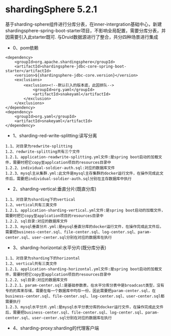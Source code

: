 # shardingSphere 5.2.1
基于sharding-sphere组件进行分库分表，在inner-intergration基础中心，新建shardingsphere-spring-boot-starter项目，不影响全局配置，需要分库分表，并因需要引入此starter既可.
与Druid数据源进行了整合，共分四种场景进行集成
+ 0、pom依赖
```
<dependency>
    <groupId>org.apache.shardingsphere</groupId>
    <artifactId>shardingsphere-jdbc-core-spring-boot-starter</artifactId>
    <version>${shardingsphere-jdbc-core.version}</version>
    <exclusions>
        <exclusion><!--默认引入的版本底，此因排队-->
            <groupId>org.yaml</groupId>
            <artifactId>snakeyaml</artifactId>
        </exclusion>
    </exclusions>
</dependency>
<dependency>
    <groupId>org.yaml</groupId>
    <artifactId>snakeyaml</artifactId>
</dependency>
```
+ 1、sharding-red-write-splitting:读写分离
````
1.1、对目录为redwrite-splitting
1.2、redwrite-splitting共有三个文件
1.2.1、application-readwrite-splitting.yml文件:是spring boot启动的加载文件，需要时把它copy至applcation项目的resources目录中
1.2.2、individual-soldier-auth.sql:对应的数据库文件
1.2.3、mysql主从集群.yml:此文件是mysql主存集群的docker运行文件，在操作完成此文件后，需要把individual-soldier-auth.sql分别在主存数据库中执行
`````
+ 2、sharding-vertical:垂直分片(既直分库)
````
1.1、对目录为sharding下的vertical
1.2、vertical共有三类文件
1.2.1、application-sharding-vertical.yml文件:是spring boot启动的加载文件，需要时把它copy至applcation项目的resources目录中
1.2.2、sql目录:对应的数据库文件
1.2.3、mysql垂直分片.yml:是mysql垂直分库的docker运行文件，在操作完成此文件后，需要把business-center.sql、file-center.sql、log-center.sql、param-center.sql、user-center.sql分别在对应的数据库在执行
````
+ 3、sharding-horizontal:水平分片(既分库分表)
````
1.1、对目录为sharding下的horizontal
1.2、vertical共有三类文件
1.2.1、application-sharding-horizontal.yml文件:是spring boot启动的加载文件，需要时把它copy至applcation项目的resources目录中
1.2.2、sql目录:对应的数据库文件
1.2.2.1、param-center.sql:是基础参数表，在水平分库分表中是broadcast类型，没有专的的库来存储，需要在每一个数据库中均存一份，因此需要把param-center.sql，在business-center.sql、file-center.sql、log-center.sql、user-center.sql都需要执行
1.2.3、mysql水平分片.yml:是mysql水平分表分库的docker运行文件，在操作完成此文件后，需要把business-center.sql、file-center.sql、log-center.sql、param-center.sql、user-center.sql分别在对应的数据库在执行
````
+ 4、sharding-proxy:sharding的代理客户端